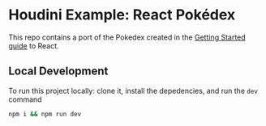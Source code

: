 # Houdini Example: React Pokédex

This repo contains a port of the Pokedex created in the [Getting Started guide](https://houdinigraphql.com/intro) to React.

## Local Development

To run this project locally: clone it, install the depedencies, and run the `dev` command

```bash
npm i && npm run dev
```
